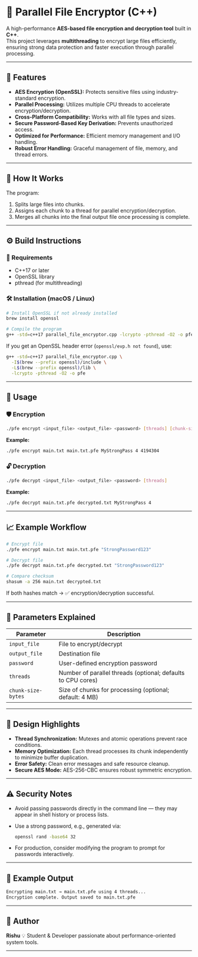 
# 🔐 Parallel File Encryptor (C++)

A high-performance **AES-based file encryption and decryption tool** built in **C++**.  
This project leverages **multithreading** to encrypt large files efficiently, ensuring strong data protection and faster execution through parallel processing.

---

## 🚀 Features

- **AES Encryption (OpenSSL):** Protects sensitive files using industry-standard encryption.  
- **Parallel Processing:** Utilizes multiple CPU threads to accelerate encryption/decryption.  
- **Cross-Platform Compatibility:** Works with all file types and sizes.  
- **Secure Password-Based Key Derivation:** Prevents unauthorized access.  
- **Optimized for Performance:** Efficient memory management and I/O handling.  
- **Robust Error Handling:** Graceful management of file, memory, and thread errors.  

---

## 🧠 How It Works

The program:
1. Splits large files into chunks.
2. Assigns each chunk to a thread for parallel encryption/decryption.
3. Merges all chunks into the final output file once processing is complete.

---

## ⚙️ Build Instructions

### 🧩 Requirements
- C++17 or later  
- OpenSSL library  
- pthread (for multithreading)

### 🛠️ Installation (macOS / Linux)

```bash
# Install OpenSSL if not already installed
brew install openssl

# Compile the program
g++ -std=c++17 parallel_file_encryptor.cpp -lcrypto -pthread -O2 -o pfe
````

If you get an OpenSSL header error (`openssl/evp.h not found`), use:

```bash
g++ -std=c++17 parallel_file_encryptor.cpp \
  -I$(brew --prefix openssl)/include \
  -L$(brew --prefix openssl)/lib \
  -lcrypto -pthread -O2 -o pfe
```

---

## 🔧 Usage

### 🛡️ Encryption

```bash
./pfe encrypt <input_file> <output_file> <password> [threads] [chunk-size-bytes]
```

**Example:**

```bash
./pfe encrypt main.txt main.txt.pfe MyStrongPass 4 4194304
```

### 🔓 Decryption

```bash
./pfe decrypt <input_file> <output_file> <password> [threads]
```

**Example:**

```bash
./pfe decrypt main.txt.pfe decrypted.txt MyStrongPass 4
```

---

## 📈 Example Workflow

```bash
# Encrypt file
./pfe encrypt main.txt main.txt.pfe "StrongPassword123"

# Decrypt file
./pfe decrypt main.txt.pfe decrypted.txt "StrongPassword123"

# Compare checksum
shasum -a 256 main.txt decrypted.txt
```

If both hashes match → ✅ encryption/decryption successful.

---

## 🧰 Parameters Explained

| Parameter          | Description                                                  |
| ------------------ | ------------------------------------------------------------ |
| `input_file`       | File to encrypt/decrypt                                      |
| `output_file`      | Destination file                                             |
| `password`         | User-defined encryption password                             |
| `threads`          | Number of parallel threads (optional; defaults to CPU cores) |
| `chunk-size-bytes` | Size of chunks for processing (optional; default: 4 MB)      |

---

## 🧱 Design Highlights

* **Thread Synchronization:** Mutexes and atomic operations prevent race conditions.
* **Memory Optimization:** Each thread processes its chunk independently to minimize buffer duplication.
* **Error Safety:** Clean error messages and safe resource cleanup.
* **Secure AES Mode:** AES-256-CBC ensures robust symmetric encryption.

---

## ⚠️ Security Notes

* Avoid passing passwords directly in the command line — they may appear in shell history or process lists.
* Use a strong password, e.g., generated via:

  ```bash
  openssl rand -base64 32
  ```
* For production, consider modifying the program to prompt for passwords interactively.

---

## 🧪 Example Output

```bash
Encrypting main.txt → main.txt.pfe using 4 threads...
Encryption complete. Output saved to main.txt.pfe
```

---

## 👤 Author

**Rishu**
💡 Student & Developer passionate about performance-oriented system tools.

---

